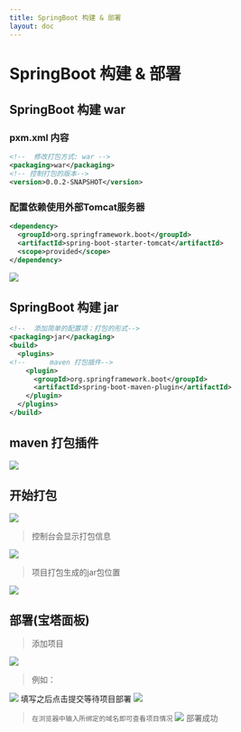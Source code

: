 ```yaml
---
title: SpringBoot 构建 & 部署
layout: doc
---
```

# SpringBoot 构建 & 部署
## SpringBoot 构建 war
### pxm.xml 内容
~~~xml
<!--  修改打包方式: war -->
<packaging>war</packaging>
<!-- 控制打包的版本-->
<version>0.0.2-SNAPSHOT</version>
~~~
### 配置依赖使用外部Tomcat服务器
~~~xml
<dependency>
  <groupId>org.springframework.boot</groupId>
  <artifactId>spring-boot-starter-tomcat</artifactId>
  <scope>provided</scope>
</dependency>
~~~
![](https://raw.githubusercontent.com/xing403/images-repo/main/assets/website/20220418150147.png)

## SpringBoot 构建 jar
```xml
<!--  添加简单的配置项：打包的形式-->
<packaging>jar</packaging>
<build>
  <plugins>
<!--      maven 打包插件-->
    <plugin>
      <groupId>org.springframework.boot</groupId>
      <artifactId>spring-boot-maven-plugin</artifactId>
    </plugin>
  </plugins>
</build>
```
## maven 打包插件
![](https://raw.githubusercontent.com/xing403/images-repo/main/assets/website/20220417143014.png)
## 开始打包
![](https://raw.githubusercontent.com/xing403/images-repo/main/assets/website/20220417143215.png)
> 控制台会显示打包信息

![](https://raw.githubusercontent.com/xing403/images-repo/main/assets/website/20220417143332.png)

> 项目打包生成的jar包位置

![](https://raw.githubusercontent.com/xing403/images-repo/main/assets/website/20220417143404.png)

## 部署(宝塔面板)
> 添加项目

![](https://raw.githubusercontent.com/xing403/images-repo/main/assets/website/20220417150109.png)
> 例如：

![](https://raw.githubusercontent.com/xing403/images-repo/main/assets/website/20220417150204.png)
填写之后点击提交等待项目部署
![](https://raw.githubusercontent.com/xing403/images-repo/main/assets/website/20220417150303.png)

> `在浏览器中输入所绑定的域名即可查看项目情况`
![](https://raw.githubusercontent.com/xing403/images-repo/main/assets/website/20220417150507.png)
部署成功

